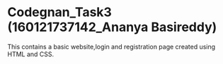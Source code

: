 # Codegnan_Task3 (160121737142_Ananya Basireddy)
This contains a basic website,login and registration page created using HTML and CSS.
